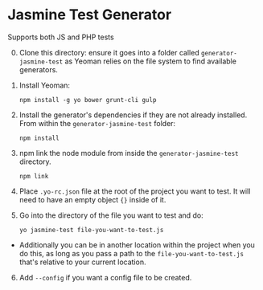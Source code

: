 # Jasmine Test Generator

Supports both JS and PHP tests

0. Clone this directory: ensure it goes into a folder called `generator-jasmine-test` as Yeoman relies on the file system to find available generators. 

1. Install Yeoman:

    ```
    npm install -g yo bower grunt-cli gulp
    ```

2. Install the generator's dependencies if they are not already installed. From within the `generator-jasmine-test` folder:

    ```
    npm install
    ```

3. npm link the node module from inside the `generator-jasmine-test` directory.

    ```
    npm link
    ```

4. Place `.yo-rc.json` file at the root of the project you want to test. It will need to have an empty object `{}` inside of it.

5. Go into the directory of the file you want to test and do:

    ```
    yo jasmine-test file-you-want-to-test.js
    ```

  * Additionally you can be in another location within the project when you do this, as long as you pass a path to the `file-you-want-to-test.js` that's relative to your current location.

6. Add `--config` if you want a config file to be created.
